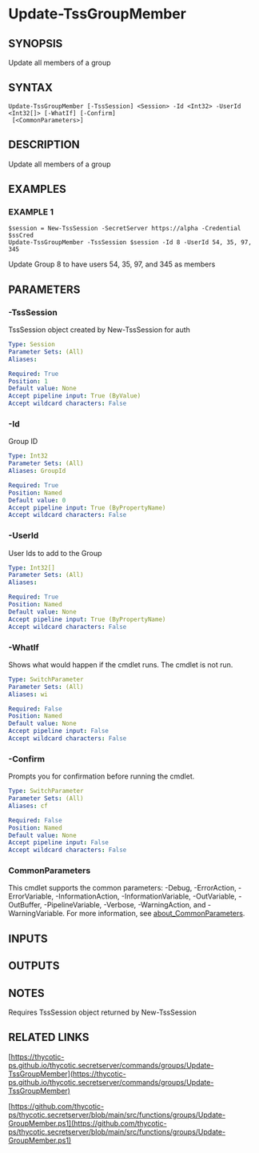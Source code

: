# Update-TssGroupMember

## SYNOPSIS
Update all members of a group

## SYNTAX

```
Update-TssGroupMember [-TssSession] <Session> -Id <Int32> -UserId <Int32[]> [-WhatIf] [-Confirm]
 [<CommonParameters>]
```

## DESCRIPTION
Update all members of a group

## EXAMPLES

### EXAMPLE 1
```
$session = New-TssSession -SecretServer https://alpha -Credential $ssCred
Update-TssGroupMember -TssSession $session -Id 8 -UserId 54, 35, 97, 345
```

Update Group 8 to have users 54, 35, 97, and 345 as members

## PARAMETERS

### -TssSession
TssSession object created by New-TssSession for auth

```yaml
Type: Session
Parameter Sets: (All)
Aliases:

Required: True
Position: 1
Default value: None
Accept pipeline input: True (ByValue)
Accept wildcard characters: False
```

### -Id
Group ID

```yaml
Type: Int32
Parameter Sets: (All)
Aliases: GroupId

Required: True
Position: Named
Default value: 0
Accept pipeline input: True (ByPropertyName)
Accept wildcard characters: False
```

### -UserId
User Ids to add to the Group

```yaml
Type: Int32[]
Parameter Sets: (All)
Aliases:

Required: True
Position: Named
Default value: None
Accept pipeline input: True (ByPropertyName)
Accept wildcard characters: False
```

### -WhatIf
Shows what would happen if the cmdlet runs.
The cmdlet is not run.

```yaml
Type: SwitchParameter
Parameter Sets: (All)
Aliases: wi

Required: False
Position: Named
Default value: None
Accept pipeline input: False
Accept wildcard characters: False
```

### -Confirm
Prompts you for confirmation before running the cmdlet.

```yaml
Type: SwitchParameter
Parameter Sets: (All)
Aliases: cf

Required: False
Position: Named
Default value: None
Accept pipeline input: False
Accept wildcard characters: False
```

### CommonParameters
This cmdlet supports the common parameters: -Debug, -ErrorAction, -ErrorVariable, -InformationAction, -InformationVariable, -OutVariable, -OutBuffer, -PipelineVariable, -Verbose, -WarningAction, and -WarningVariable. For more information, see [about_CommonParameters](http://go.microsoft.com/fwlink/?LinkID=113216).

## INPUTS

## OUTPUTS

## NOTES
Requires TssSession object returned by New-TssSession

## RELATED LINKS

[https://thycotic-ps.github.io/thycotic.secretserver/commands/groups/Update-TssGroupMember](https://thycotic-ps.github.io/thycotic.secretserver/commands/groups/Update-TssGroupMember)

[https://github.com/thycotic-ps/thycotic.secretserver/blob/main/src/functions/groups/Update-GroupMember.ps1](https://github.com/thycotic-ps/thycotic.secretserver/blob/main/src/functions/groups/Update-GroupMember.ps1)

